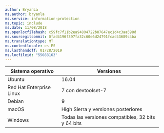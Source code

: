 ```yaml
---
author: BryanLa
ms.author: bryanla
ms.service: information-protection
ms.topic: include
ms.date: 11/08/2018
ms.openlocfilehash: c59fc7f11b2ea94804722b87647ec1d4c3aa598d
ms.sourcegitcommit: 0fad4196f397fa32c60e6d24791fcad43689c4ba
ms.translationtype: MT
ms.contentlocale: es-ES
ms.lasthandoff: 01/28/2019
ms.locfileid: "55088163"
---
```

| Sistema operativo | Versiones |  
|------------------|----------|
| Ubuntu  |  16.04 |
| Red Hat Enterprise Linux | 7 con devtoolset-7 |
| Debian  | 9 |
| macOS   | High Sierra y versiones posteriores |
| Windows | Todas las versiones compatibles, 32 bits y 64 bits |
